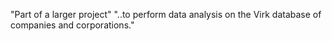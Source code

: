 "Part of a larger project" 
"..to perform data analysis on the Virk database of companies and corporations." 
